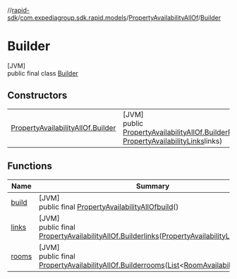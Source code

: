 //[rapid-sdk](../../../../index.md)/[com.expediagroup.sdk.rapid.models](../../index.md)/[PropertyAvailabilityAllOf](../index.md)/[Builder](index.md)

# Builder

[JVM]\
public final class [Builder](index.md)

## Constructors

| | |
|---|---|
| [PropertyAvailabilityAllOf.Builder](-property-availability-all-of.-builder.md) | [JVM]<br>public [PropertyAvailabilityAllOf.Builder](index.md)[PropertyAvailabilityAllOf.Builder](-property-availability-all-of.-builder.md)([List](https://docs.oracle.com/javase/8/docs/api/java/util/List.html)&lt;[RoomAvailability](../../-room-availability/index.md)&gt;rooms, [PropertyAvailabilityLinks](../../-property-availability-links/index.md)links) |

## Functions

| Name | Summary |
|---|---|
| [build](build.md) | [JVM]<br>public final [PropertyAvailabilityAllOf](../index.md)[build](build.md)() |
| [links](links.md) | [JVM]<br>public final [PropertyAvailabilityAllOf.Builder](index.md)[links](links.md)([PropertyAvailabilityLinks](../../-property-availability-links/index.md)links) |
| [rooms](rooms.md) | [JVM]<br>public final [PropertyAvailabilityAllOf.Builder](index.md)[rooms](rooms.md)([List](https://docs.oracle.com/javase/8/docs/api/java/util/List.html)&lt;[RoomAvailability](../../-room-availability/index.md)&gt;rooms) |
